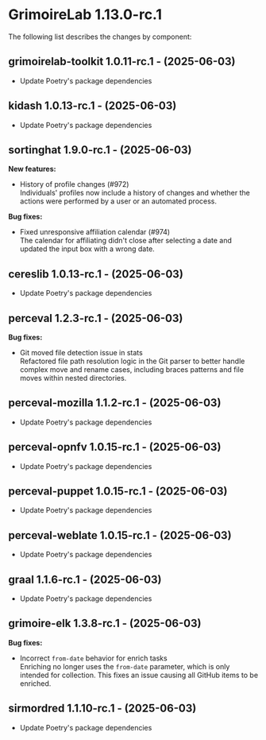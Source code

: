 # GrimoireLab 1.13.0-rc.1
The following list describes the changes by component:

  ## grimoirelab-toolkit 1.0.11-rc.1 - (2025-06-03)
  
  * Update Poetry's package dependencies
  ## kidash 1.0.13-rc.1 - (2025-06-03)
  
  * Update Poetry's package dependencies
## sortinghat 1.9.0-rc.1 - (2025-06-03)

**New features:**

 * History of profile changes (#972)\
   Individuals' profiles now include a history of changes and whether the
   actions were performed by a user or an automated process.

**Bug fixes:**

 * Fixed unresponsive affiliation calendar (#974)\
   The calendar for affiliating didn't close after selecting a date and
   updated the input box with a wrong date.

  ## cereslib 1.0.13-rc.1 - (2025-06-03)
  
  * Update Poetry's package dependencies

## perceval 1.2.3-rc.1 - (2025-06-03)

**Bug fixes:**

 * Git moved file detection issue in stats\
   Refactored file path resolution logic in the Git parser to better
   handle complex move and rename cases, including braces patterns and
   file moves within nested directories.

  ## perceval-mozilla 1.1.2-rc.1 - (2025-06-03)
  
  * Update Poetry's package dependencies
  ## perceval-opnfv 1.0.15-rc.1 - (2025-06-03)
  
  * Update Poetry's package dependencies
  ## perceval-puppet 1.0.15-rc.1 - (2025-06-03)
  
  * Update Poetry's package dependencies
  ## perceval-weblate 1.0.15-rc.1 - (2025-06-03)
  
  * Update Poetry's package dependencies
  ## graal 1.1.6-rc.1 - (2025-06-03)
  
  * Update Poetry's package dependencies
## grimoire-elk 1.3.8-rc.1 - (2025-06-03)

**Bug fixes:**

 * Incorrect `from-date` behavior for enrich tasks\
   Enriching no longer uses the `from-date` parameter, which is only
   intended for collection. This fixes an issue causing all GitHub items
   to be enriched.

  ## sirmordred 1.1.10-rc.1 - (2025-06-03)
  
  * Update Poetry's package dependencies
